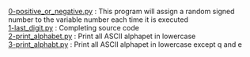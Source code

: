[0-positive_or_negative.py](./0-positive_or_negative.py) : This program will assign a random signed number to the variable number each time it is executed <br/>
[1-last_digit.py](./1-last_digit.py) : Completing source code <br/>
[2-print_alphabet.py](./2-print_alphabet.py) : Print all ASCII alphapet in lowercase <br/>
[3-print_alphabt.py](./3-print_alphabt.py) : Print all ASCII alphapet in lowercase  except q and e <br/>